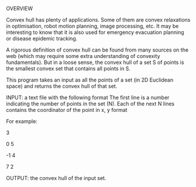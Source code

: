 OVERVIEW

Convex hull has plenty of applications. Some of them are convex relaxations in optimisation, robot motion planning, image processing, etc. It may be interesting to know that it is also used for emergency evacuation planning or disease epidemic tracking.

A rigorous definition of convex hull can be found from many sources on the web (which may require some extra understanding of convexity fundamentals). But in a loose sense, the convex hull of a set S of points is the smallest convex set that contains all points in S.

This program takes an input as all the points of a set (in 2D Euclidean space) and returns the convex hull of that set.

INPUT: a text file with the following format
The first line is a number indicating the number of points in the set (N). Each of the next N lines contains the coordinator of the point in x, y format

For example:

3 

0 5 

-1 4 

7 2


OUTPUT: the convex hull of the input set.



